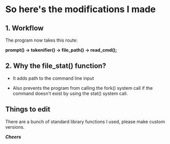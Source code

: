 # So here's the modifications I made

## 1. Workflow
The program now takes this route:

**prompt() -> tokenifier() -> file_path() -> read_cmd();**

## 2. Why the file_stat() function?
* It adds path to the command line input

* Also prevents the program from calling the fork() system call if the command doesn't exist by using the stat() system call.

## Things to edit
There are a bunch of standard library functions I used, please make custom versions.

***Cheers***
